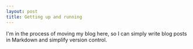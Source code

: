 ```yaml
---
layout: post
title: Getting up and running
---
```


I'm in the process of moving my blog here, so I can simply write blog posts in Markdown and simplify version control.
